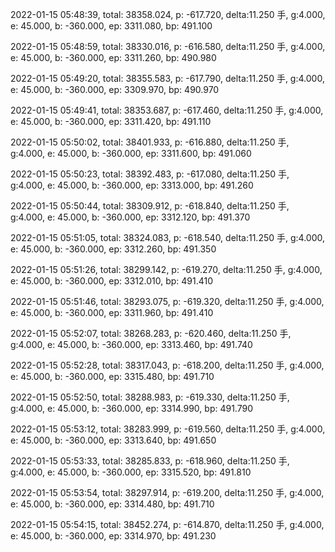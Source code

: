 2022-01-15 05:48:39, total: 38358.024, p: -617.720, delta:11.250 手, g:4.000, e: 45.000, b: -360.000, ep: 3311.080, bp: 491.100

2022-01-15 05:48:59, total: 38330.016, p: -616.580, delta:11.250 手, g:4.000, e: 45.000, b: -360.000, ep: 3311.260, bp: 490.980

2022-01-15 05:49:20, total: 38355.583, p: -617.790, delta:11.250 手, g:4.000, e: 45.000, b: -360.000, ep: 3309.970, bp: 490.970

2022-01-15 05:49:41, total: 38353.687, p: -617.460, delta:11.250 手, g:4.000, e: 45.000, b: -360.000, ep: 3311.420, bp: 491.110

2022-01-15 05:50:02, total: 38401.933, p: -616.880, delta:11.250 手, g:4.000, e: 45.000, b: -360.000, ep: 3311.600, bp: 491.060

2022-01-15 05:50:23, total: 38392.483, p: -617.080, delta:11.250 手, g:4.000, e: 45.000, b: -360.000, ep: 3313.000, bp: 491.260

2022-01-15 05:50:44, total: 38309.912, p: -618.840, delta:11.250 手, g:4.000, e: 45.000, b: -360.000, ep: 3312.120, bp: 491.370

2022-01-15 05:51:05, total: 38324.083, p: -618.540, delta:11.250 手, g:4.000, e: 45.000, b: -360.000, ep: 3312.260, bp: 491.350

2022-01-15 05:51:26, total: 38299.142, p: -619.270, delta:11.250 手, g:4.000, e: 45.000, b: -360.000, ep: 3312.010, bp: 491.410

2022-01-15 05:51:46, total: 38293.075, p: -619.320, delta:11.250 手, g:4.000, e: 45.000, b: -360.000, ep: 3311.960, bp: 491.410

2022-01-15 05:52:07, total: 38268.283, p: -620.460, delta:11.250 手, g:4.000, e: 45.000, b: -360.000, ep: 3313.460, bp: 491.740

2022-01-15 05:52:28, total: 38317.043, p: -618.200, delta:11.250 手, g:4.000, e: 45.000, b: -360.000, ep: 3315.480, bp: 491.710

2022-01-15 05:52:50, total: 38288.983, p: -619.330, delta:11.250 手, g:4.000, e: 45.000, b: -360.000, ep: 3314.990, bp: 491.790

2022-01-15 05:53:12, total: 38283.999, p: -619.560, delta:11.250 手, g:4.000, e: 45.000, b: -360.000, ep: 3313.640, bp: 491.650

2022-01-15 05:53:33, total: 38285.833, p: -618.960, delta:11.250 手, g:4.000, e: 45.000, b: -360.000, ep: 3315.520, bp: 491.810

2022-01-15 05:53:54, total: 38297.914, p: -619.200, delta:11.250 手, g:4.000, e: 45.000, b: -360.000, ep: 3314.480, bp: 491.710

2022-01-15 05:54:15, total: 38452.274, p: -614.870, delta:11.250 手, g:4.000, e: 45.000, b: -360.000, ep: 3314.970, bp: 491.230